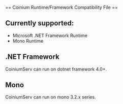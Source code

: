== Coinium Runtime/Framework Compatibility File ==

## Currently supported:

* Microsoft .NET Framework Runtime
* Mono Runtime

## .NET Framework

CoiniumServ can run on dotnet framework 4.0+.

## Mono

CoiniumServ can run on mono 3.2.x series.
